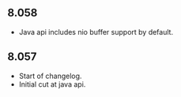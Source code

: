 ## 8.058
 * Java api includes nio buffer support by default.

## 8.057
 * Start of changelog.
 * Initial cut at java api.
